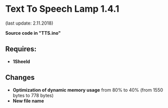 # Text To Speech Lamp 1.4.1

(last update: 2.11.2018)


<b>Source code in "TTS.ino"</b>

## Requires:

* <b>1Sheeld</b>

## Changes


* <b>Optimization of dynamic memory usage</b> from 80% to 40% (from 1550 bytes to 778 bytes)
* <b>New file name</b>
